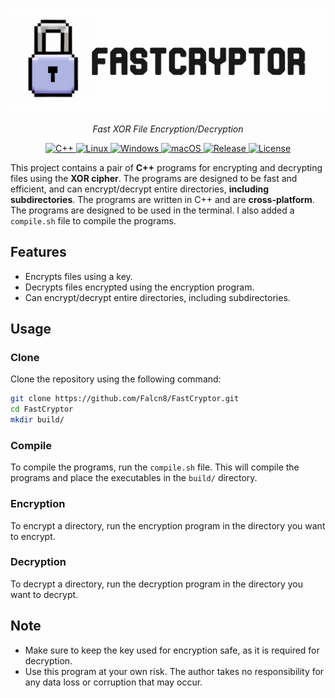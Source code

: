 <p align="center">
    <img src="FastCryptor.jpg" alt="FastCryptor">
    </p>
    <p align="center">
        <em>Fast XOR File Encryption/Decryption</em>
</p>
<p align="center">
    <a href="https://cplusplus.com/" target="_blank">
        <img src="https://img.shields.io/badge/C%2B%2B-00599C?style=for-the-badge&logo=c%2B%2B&logoColor=white" alt="C++">
    </a>
    <a href="https://www.linux.org/" target="_blank">
        <img src="https://img.shields.io/badge/Linux-FCC624?style=for-the-badge&logo=linux&logoColor=black" alt="Linux">
    </a>
    <a href="https://www.microsoft.com/en-us/windows" target="_blank">
        <img src="https://img.shields.io/badge/Windows-0078D6?style=for-the-badge&logo=windows&logoColor=white" alt="Windows">
    </a>
    <a href="https://www.apple.com/macos/ventura/" target="_blank">
        <img src="https://img.shields.io/badge/mac%20os-000000?style=for-the-badge&logo=apple&logoColor=white" alt="macOS">
    </a>
    <a href="https://snyk.io/" target="_blank">
        <img src="https://img.shields.io/badge/Snyk-4C4A73?style=for-the-badge&logo=snyk&logoColor=white" alt="Release">
    </a>
    <a href="https://github.com/Falcn8/FastCryptor/LICENSE" target="_blank">
        <img src="https://img.shields.io/github/license/Falcn8/FastCryptor?style=for-the-badge" alt="License">
    </a>
</p>

This project contains a pair of **C++** programs for encrypting and decrypting files using the **XOR cipher**. The programs are designed to be fast and efficient, and can encrypt/decrypt entire directories, **including subdirectories**. The programs are written in C++ and are **cross-platform**. The programs are designed to be used in the terminal. I also added a `compile.sh` file to compile the programs.

## Features

- Encrypts files using a key.
- Decrypts files encrypted using the encryption program.
- Can encrypt/decrypt entire directories, including subdirectories.

## Usage

### Clone

Clone the repository using the following command:

```bash
git clone https://github.com/Falcn8/FastCryptor.git
cd FastCryptor
mkdir build/
```

### Compile

To compile the programs, run the `compile.sh` file. This will compile the programs and place the executables in the `build/` directory.

### Encryption

To encrypt a directory, run the encryption program in the directory you want to encrypt.

### Decryption

To decrypt a directory, run the decryption program in the directory you want to decrypt.

## Note

- Make sure to keep the key used for encryption safe, as it is required for decryption.
- Use this program at your own risk. The author takes no responsibility for any data loss or corruption that may occur.
